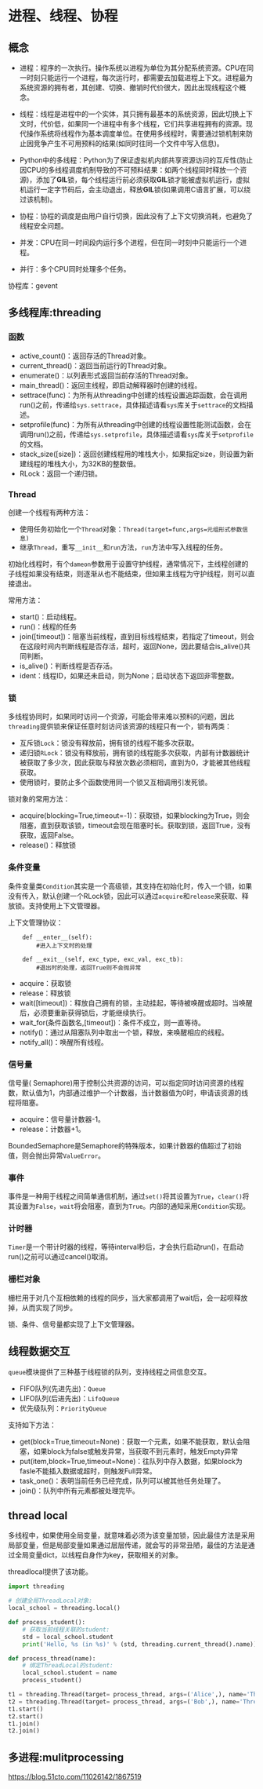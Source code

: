 # 进程、线程、协程

## 概念

- 进程：程序的一次执行。操作系统以进程为单位为其分配系统资源。CPU在同一时刻只能运行一个进程，每次运行时，都需要去加载进程上下文。进程最为系统资源的拥有者，其创建、切换、撤销时代价很大，因此出现线程这个概念。
- 线程：线程是进程中的一个实体，其只拥有最基本的系统资源，因此切换上下文时，代价低，如果同一个进程中有多个线程，它们共享进程拥有的资源。现代操作系统将线程作为基本调度单位。在使用多线程时，需要通过锁机制来防止因竞争产生不可用预料的结果(如同时往同一个文件中写入信息)。
- Python中的多线程：Python为了保证虚拟机内部共享资源访问的互斥性(防止因CPU的多线程调度机制导致的不可预料结果：如两个线程同时释放一个资源)，添加了**GIL**锁，每个线程运行前必须获取**GIL**锁才能被虚拟机运行，虚拟机运行一定字节码后，会主动退出，释放**GIL**锁(如果调用C语言扩展，可以绕过该机制)。
- 协程：协程的调度是由用户自行切换，因此没有了上下文切换消耗，也避免了线程安全问题。

- 并发：CPU在同一时间段内运行多个进程，但在同一时刻中只能运行一个进程。
- 并行：多个CPU同时处理多个任务。

协程库：gevent

## 多线程库:threading

### 函数

- active_count()：返回存活的Thread对象。
- current_thread()：返回当前运行的Thread对象。
- enumerate()：以列表形式返回当前存活的Thread对象。
- main_thread()：返回主线程，即启动解释器时创建的线程。
- settrace(func)：为所有从threading中创建的线程设置追踪函数，会在调用run()之前，传递给`sys.settrace`，具体描述请看`sys`库关于`settrace`的文档描述。
- setprofile(func)：为所有从threading中创建的线程设置性能测试函数，会在调用run()之前，传递给`sys.setprofile`，具体描述请看`sys`库关于`setprofile`的文档。
- stack_size([size])：返回创建线程用的堆栈大小，如果指定size，则设置为新建线程的堆栈大小，为32KB的整数倍。
- RLock：返回一个递归锁。

### Thread

创建一个线程有两种方法：

- 使用任务初始化一个`Thread`对象：`Thread(target=func,args=元组形式参数信息)`
- 继承`Thread`，重写`__init__`和`run`方法，`run`方法中写入线程的任务。

初始化线程时，有个`dameon`参数用于设置守护线程，通常情况下，主线程创建的子线程如果没有结束，则逐渐从也不能结束，但如果主线程为守护线程，则可以直接退出。

常用方法：

- start()：启动线程。
- run()：线程的任务
- join([timeout])：阻塞当前线程，直到目标线程结束，若指定了timeout，则会在这段时间内判断线程是否存活，超时，返回None，因此要结合is_alive()共同判断。
- is_alive()：判断线程是否存活。
- ident：线程ID，如果还未启动，则为None；启动状态下返回非零整数。

### 锁

多线程协同时，如果同时访问一个资源，可能会带来难以预料的问题，因此`threading`提供锁来保证任意时刻访问该资源的线程只有一个，锁有两类：

- 互斥锁`Lock`：锁没有释放前，拥有锁的线程不能多次获取。
- 递归锁`RLock`：锁没有释放前，拥有锁的线程能多次获取，内部有计数器统计被获取了多少次，因此获取与释放次数必须相同，直到为0，才能被其他线程获取。
- 使用锁时，要防止多个函数使用同一个锁又互相调用引发死锁。

锁对象的常用方法：

- acquire(blocking=True,timeout=-1)：获取锁，如果blocking为True，则会阻塞，直到获取该锁，timeout会现在阻塞时长。获取到锁，返回True，没有获取，返回False。
- release()：释放锁

### 条件变量

条件变量类`Condition`其实是一个高级锁，其支持在初始化时，传入一个锁，如果没有传入，默认创建一个RLock锁，因此可以通过`acquire`和`release`来获取、释放锁。支持使用上下文管理器。

上下文管理协议：

```
    def __enter__(self):
        #进入上下文时的处理

    def __exit__(self, exc_type, exc_val, exc_tb):
        #退出时的处理，返回True则不会抛异常
```

- acquire：获取锁
- release：释放锁
- wait([timeout])：释放自己拥有的锁，主动挂起，等待被唤醒或超时。当唤醒后，必须要重新获得锁后，才能继续执行。
- wait_for(条件函数名,[timeout])：条件不成立，则一直等待。
- notify()：通过从阻塞队列中取出一个锁，释放，来唤醒相应的线程。
- notify_all()：唤醒所有线程。

### 信号量

信号量( Semaphore)用于控制公共资源的访问，可以指定同时访问资源的线程数，默认值为1，内部通过维护一个计数器，当计数器值为0时，申请该资源的线程将阻塞。

- acquire：信号量计数器-1。
- release：计数器+1。

 BoundedSemaphore是Semaphore的特殊版本，如果计数器的值超过了初始值，则会抛出异常`ValueError`。

### 事件

事件是一种用于线程之间简单通信机制，通过`set()`将其设置为`True`，`clear()`将其设置为`False`，`wait`将会阻塞，直到为`True`。内部的通知采用`Condition`实现。

### 计时器

`Timer`是一个带计时器的线程，等待interval秒后，才会执行启动run()，在启动run()之前可以通过cancel()取消。

### 栅栏对象

栅栏用于对几个互相依赖的线程的同步，当大家都调用了wait后，会一起呗释放掉，从而实现了同步。

锁、条件、信号量都实现了上下文管理器。

## 线程数据交互

`queue`模块提供了三种基于线程锁的队列，支持线程之间信息交互。

- FIFO队列(先进先出)：`Queue`
- LIFO队列(后进先出)：`LifoQueue`
- 优先级队列：`PriorityQueue`

支持如下方法：

- get(block=True,timeout=None)：获取一个元素，如果不能获取，默认会阻塞，如果block为false或触发异常，当获取不到元素时，触发Empty异常
- put(item,block=True,timeout=None)：往队列中存入数据，如果block为fasle不能插入数据或超时，则触发Full异常。
- task_one()：表明当前任务已经完成，队列可以被其他任务处理了。
- join()：队列中所有元素都被处理完毕。

## thread local

多线程中，如果使用全局变量，就意味着必须为该变量加锁，因此最佳方法是采用局部变量，但是局部变量如果通过层层传递，就会写的非常丑陋，最佳的方法是通过全局变量dict，以线程自身作为key，获取相关的对象。

threadlocal提供了该功能。

```python
import threading

# 创建全局ThreadLocal对象:
local_school = threading.local()

def process_student():
    # 获取当前线程关联的student:
    std = local_school.student
    print('Hello, %s (in %s)' % (std, threading.current_thread().name))

def process_thread(name):
    # 绑定ThreadLocal的student:
    local_school.student = name
    process_student()

t1 = threading.Thread(target= process_thread, args=('Alice',), name='Thread-A')
t2 = threading.Thread(target= process_thread, args=('Bob',), name='Thread-B')
t1.start()
t2.start()
t1.join()
t2.join()
```



## 多进程:mulitprocessing

<https://blog.51cto.com/11026142/1867519>

